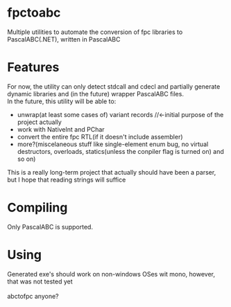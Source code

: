 # fpctoabc
Multiple utilities to automate the conversion of fpc libraries to PascalABC(.NET), written in PascalABC

# Features <br>
For now, the utility can only detect stdcall and cdecl and partially generate dynamic libraries and (in the future) wrapper PascalABC files. <br>
In the future, this utility will be able to:<br>
- unwrap(at least some cases of) variant records  //<-initial purpose of the project actually
- work with NativeInt and PChar
- convert the entire fpc RTL(if it doesn't include assembler)
- more?(miscelaneous stuff like single-element enum bug, no virtual destructors, overloads, statics(unless the conpiler flag is turned on) and so on)

This is a really long-term project that actually should have been a parser, but I hope that reading strings will suffice 

# Compiling
Only PascalABC is supported. 

# Using
Generated exe's should work on non-windows OSes wit mono, however, that was not tested yet
<br>
<br>
abctofpc anyone?
